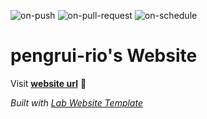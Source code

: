 
  ![on-push](../../actions/workflows/on-push.yaml/badge.svg)
  ![on-pull-request](../../actions/workflows/on-pull-request.yaml/badge.svg)
  ![on-schedule](../../actions/workflows/on-schedule.yaml/badge.svg)

  # pengrui-rio's Website

  Visit **[website url](#)** 🚀

  _Built with [Lab Website Template](https://greene-lab.gitbook.io/lab-website-template-docs)_

